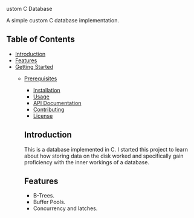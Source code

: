 ustom C Database

A simple custom C database implementation.

## Table of Contents

- [Introduction](#introduction)
- [Features](#features)
- [Getting Started](#getting-started)
  - [Prerequisites](#prerequisites)
    - [Installation](#installation)
    - [Usage](#usage)
    - [API Documentation](#api-documentation)
    - [Contributing](#contributing)
    - [License](#license)

    ## Introduction

    This is a database implemented in C. I started this project to learn about how storing data on the disk worked and specifically gain proficiency with the inner workings of a database. 

    ## Features

    - B-Trees.
    - Buffer Pools.
    - Concurrency and latches. 



